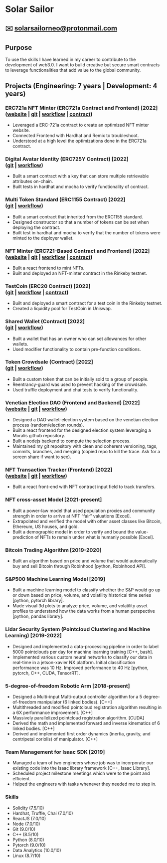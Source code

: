 # Solar Sailor
## :envelope: solarsailorneo@protonmail.com

## Purpose
To use the skills I have learned in my career to contribute to the development of web3.0. I want to build creative but secure smart contracts to leverage functionalities that add value to the global community.

## Projects (Engineering: 7 years | Development: 4 years)

### ERC721a NFT Minter (ERC721a Contract and Frontend) [2022] <br /> ([website](https://optimizednftminter.netlify.app/) | [git](https://github.com/solarsailorneo/optimizedNFTMinter) | [workflow](https://github.com/solarsailorneo/optimizedNFTMinter/network) | [contract](https://goerli.etherscan.io/address/0xc920a9acb898621a1d951bc5ab5d9d81f183d5fb))
- Leveraged a ERC-721a contract to create an optimized NFT minter website.
- Connected Frontend with Hardhat and Remix to troubleshoot.
- Understood at a high level the optimizations done in the ERC721a contract.

### Digital Avatar Identity (ERC725Y Contract) [2022] <br /> ([git](https://github.com/solarsailorneo/digitalAvatarIdentity) | [workflow](https://github.com/solarsailorneo/digitalAvatarIdentity/network))
- Built a smart contract with a key that can store multiple retrievable attributes on-chain.
- Built tests in hardhat and mocha to verify functionality of contract.

### Multi Token Standard (ERC1155 Contract) [2022] <br /> ([git](https://github.com/solarsailorneo/mulitTokenStandard) | [workflow](https://github.com/solarsailorneo/mulitTokenStandard/network))
- Built a smart contract that inherited from the ERC1155 standard.
- Designed constructor so that a number of tokens can be set when deploying the contract.
- Built test in hardhat and mocha to verify that the number of tokens were minted to the deployer wallet.

### NFT Minter (ERC721-Based Contract and Frontend) [2022] <br /> ([website](https://snazzy-horse-8858d0.netlify.app/) | [git](https://github.com/solarsailorneo/minterNFT) | [workflow](https://github.com/solarsailorneo/minterNFT/network) | [contract](https://rinkeby.etherscan.io/address/0xdebe8510ecb716408513c90a454416dc6dc79869))
- Built a react frontend to mint NFTs.
- Built and deployed an NFT-minter contract in the Rinkeby testnet.

### TestCoin (ERC20 Contract) [2022] <br /> ([git](https://github.com/solarsailorneo/testCoinICO) | [workflow](https://github.com/solarsailorneo/testCoinICO/network) | [contract](https://rinkeby.etherscan.io/token/0xCabfb905163A197931a88CBc226ea230007333Dc))
- Built and deployed a smart contract for a test coin in the Rinkeby testnet.
- Created a liquidity pool for TestCoin in Uniswap.

### Shared Wallet (Contract) [2022] <br /> ([git](https://github.com/solarsailorneo/sharedWallet) | [workflow](https://github.com/solarsailorneo/sharedWallet/network))
- Built a wallet that has an owner who can set allowances for other wallets.
- Used modifier functionality to contain pre-function conditions.

### Token Crowdsale (Contract) [2022] <br /> ([git](https://github.com/solarsailorneo/tokenCrowdsale) | [workflow](https://github.com/solarsailorneo/tokenCrowdsale/network))
- Built a custom token that can be initially sold to a group of people.
- Reentrancy-guard was used to prevent hacking of the crowdsale.
- Used truffle deployment and chai tests to verify functionality.

### Venetian Election DAO (Frontend and Backend) [2022] <br /> ([website](https://darling-nasturtium-65b4bd.netlify.app/) | [git](https://github.com/solarsailorneo/venetianElectionDAO) | [workflow](https://github.com/solarsailorneo/venetianElectionDAO/network))
- Designed a DAO wallet-election system based on the venetian election process (random/election rounds).
- Built a react frontend for the designed election system leveraging a Moralis github repository.
- Built a nodejs backend to compute the selection process.
- Maintained my git repository with clean and coherent versioning, tags, commits, branches, and merging (copied repo to kill the trace. Ask for a screen share if want to see).

### NFT Transaction Tracker (Frontend) [2022] <br /> ([website](https://vermillion-sfogliatella-6b7bdb.netlify.app/) | [git](https://github.com/solarsailorneo/eventDetectorNFT) | [workflow](https://github.com/solarsailorneo/eventDetectorNFT/network))
- Built a react front-end with NFT contract input field to track transfers.

### NFT cross-asset Model [2021-present]
- Built a power-law model that used population proxies and community strength in order to arrive at NFT “fair” valuations [Excel].
- Extrapolated and verified the model with other asset classes like Bitcoin, Ethereum, US houses, and gold.
- Built a demographic model in order to verify and bound the value-prediction of NFTs to remain under what is humanly possible [Excel].

### Bitcoin Trading Algorithm [2019-2020]
- Built an algorithm based on price and volume that would automatically buy and sell Bitcoin through Robinhood [python, Robinhood API].

### S&P500 Machine Learning Model [2019]
- Built a machine learning model to classify whether the S&P would go up or down based on price, volume, and volatility historical time series [python, pytorch library].
- Made visual 3d plots to analyze price, volume, and volatility asset profiles to understand how the data works from a human perspective [python, pandas library].

### Lidar Security System (Pointcloud Clustering and Machine Learning) [2019-2022]
- Designed and implemented a data-processing pipeline in order to label 5000 pointclouds per day for machine learning training [C++, bash].
- Implemented various custom neural networks to classify our data in real-time in a jetson-xavier NX platform. Initial classification performance was 10 Hz. Improved performance to 40 Hz [python, pytorch, C++, CUDA, TensorRT].

### 5-degree-of-freedom Robotic Arm [2018-present]
- Designed a Multi-input Multi-output controller algorithm for a 5 degree-of-freedom manipulator (6 linked bodies). [C++]
- Multithreaded and modified pointcloud registration algorithm resulting in a 6X performance improvement. [C++]
- Massively parallelized pointcloud registration algorithm. [CUDA]
- Derived the math and implemented forward and inverse kinematics of 6 linked bodies. [C++]
- Derived and implemented first order dynamics (inertia, gravity, and centripetal coriolis) of manipulator. [C++]

### Team Management for Isaac SDK [2019]
- Managed a team of two engineers whose job was to incorporate our existing code into the Isaac library framework [C++, Isaac Library].
- Scheduled project milestone meetings which were to the point and efficient.
- Helped the engineers with tasks whenever they needed me to step in.


### Skills
- Solidity (7.5/10)
- Hardhat, Truffle, Chai (7.0/10)	 
- ReactJS (7.0/10)      
- Node (7.0/10)
- Git (9.0/10)
- C++ (8.5/10)
- Python (8.0/10)
- Pytorch (9.0/10)
- Data Analytics (10.0/10)
- Linux (8.7/10)

